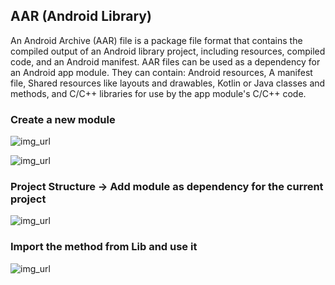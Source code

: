 ## AAR (Android Library)

An Android Archive (AAR) file is a package file format that contains the compiled output of an Android library project, including resources, compiled code, and an Android manifest. AAR files can be used as a dependency for an Android app module. They can contain: Android resources, A manifest file, Shared resources like layouts and drawables, Kotlin or Java classes and methods, and C/C++ libraries for use by the app module's C/C++ code.

### Create a new module

![img_url](https://i.imgur.com/ePHztWG.png)

![img_url](https://i.imgur.com/8HFgfQZ.png)

### Project Structure -> Add module as dependency for the current project

![img_url](https://i.imgur.com/t4eCc5O.png)

### Import the method from Lib and use it

![img_url](https://i.imgur.com/tnWesmZ.png)
